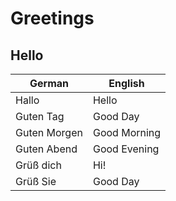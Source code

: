# Greetings

## Hello

|     German     |     English     |
| -------------- | --------------- |
| Hallo          | Hello           |
| Guten Tag      | Good Day        |
| Guten Morgen   | Good Morning    |
| Guten Abend    | Good Evening    |
| Grüß dich      | Hi!             |
| Grüß Sie       | Good Day        |

